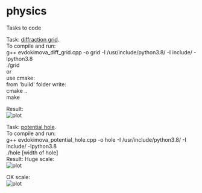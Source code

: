 # physics
Tasks to code 

Task: [diffraction grid](https://github.com/DaryaEvd/physics/tree/main/difraction_grid).  
To compile and run:  
g++ evdokimova_diff_grid.cpp -o grid -I /usr/include/python3.8/ -I include/ -lpython3.8  
./grid   
or  
use cmake:   
from 'build' folder write:  
cmake ..  
make  

Result:  
![plot](https://github.com/DaryaEvd/physics/blob/main/difraction_grid/Figure_1_diff_grid.png)  
  
Task: [potential hole](https://github.com/DaryaEvd/physics/tree/main/potential_hole).  
To compile and run:  
g++ evdokimova_potential_hole.cpp -o hole -I /usr/include/python3.8/ -I include/ -lpython3.8  
./hole [width of hole]  
Result:
Huge scale:  
![plot](https://github.com/DaryaEvd/physics/blob/main/potential_hole/Figure_2.png)  
  
OK scale:  
![plot](https://github.com/DaryaEvd/physics/blob/main/potential_hole/Figure_4.png)  



